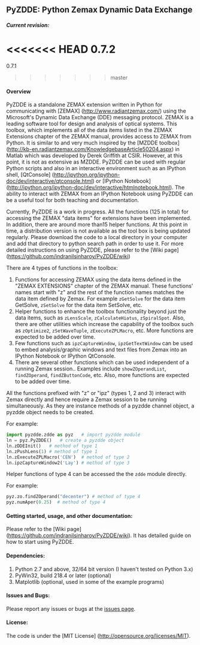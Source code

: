 ## PyZDDE: Python Zemax Dynamic Data Exchange

##### Current revision:

<<<<<<< HEAD
0.7.2
=======
0.7.1
>>>>>>> master

#### Overview

PyZDDE is a standalone ZEMAX extension written in Python for communicating with [ZEMAX] (http://www.radiantzemax.com/)  using the Microsoft's Dynamic Data Exchange (DDE) messaging protocol. ZEMAX is a leading software tool for design and analysis of optical systems. This toolbox, which implements all of the data items listed in the ZEMAX Extensions chapter of the ZEMAX manual, provides access to ZEMAX from Python. It is similar to and very much inspired by the [MZDDE toolbox] (http://kb-en.radiantzemax.com/KnowledgebaseArticle50204.aspx) in Matlab which was developed by Derek Griffith at CSIR. However, at this point, it is not as extensive as MZDDE. PyZDDE can be used with regular Python scripts and also in an interactive environment such as an IPython shell, [QtConsole] (http://ipython.org/ipython-doc/dev/interactive/qtconsole.html) or [IPython Notebook] (http://ipython.org/ipython-doc/dev/interactive/htmlnotebook.html). The ability to interact with ZEMAX from an IPython Notebook using PyZDDE can be a useful tool for both teaching and documentation.


Currently, PyZDDE is a work in progress. All the functions (125 in total) for accessing the ZEMAX "data items" for extensions have been implemented. In addition, there are around  more than15 helper functions. At this point in time, a distribution version is not available as the tool box is being updated regularly. Please download the code to a local directory in your computer and add that directory to python search path in order to use it. For more detailed instructions on using PyZDDE, please refer to the [Wiki page] (https://github.com/indranilsinharoy/PyZDDE/wiki)


There are 4 types of functions in the toolbox:

1.  Functions for accessing ZEMAX using the data items defined in the "ZEMAX EXTENSIONS" chapter of the ZEMAX manual. These functions' names start with "z" and the rest of the function names matches the data item defined by Zemax. For example `zGetSolve` for the data item GetSolve, `zSetSolve` for the data item SetSolve, etc. 
2.  Helper functions to enhance the toolbox functionality beyond just the data items, such as `zLensScale`, `zCalculateHiatus`, `zSpiralSpot`. Also, there are other utilities which increase the capability of the toolbox such as `zOptimize2`, `zSetWaveTuple`, `zExecuteZPLMacro`, etc. More functions are expected to be added over time.
3.  Few functions such as `ipzCaptureWindow`, `ipzGetTextWindow` can be used to embed analysis/graphic windows and text files from Zemax into an IPython Notebook or IPython QtConsole. 
4.  There are several other functions which can be used independent of a running Zemax session.. Examples include `showZOperandList`, `findZOperand`, `findZButtonCode`, etc. Also, more functions are expected to be added over time.


All the functions prefixed with "z" or "ipz"  (types 1, 2 and 3) interact with Zemax directly and hence require a Zemax session to be running simultaneously. As they are instance methods of a pyzdde channel object, a pyzdde object needs to be created.

For example:

```python
import pyzdde.zdde as pyz   # import pyzdde module
ln = pyz.PyZDDE()   # create a pyzdde object
ln.zDDEInit()   # method of type 1
ln.zPushLens(1) # method of type 1
ln.zExecuteZPLMacro('CEN')  # method of type 2
ln.ipzCaptureWindow2('Lay') # method of type 3
```

Helper functions of type 4 can be accessed the the `zdde` module directly. 

For example:

```python
pyz.zo.findZOperand("decenter") # method of type 4
pyz.numAper(0.25)  # method of type 4
```


#### Getting started, usage, and other documentation:
Please refer to the [Wiki page] (https://github.com/indranilsinharoy/PyZDDE/wiki). It has detailed guide on how to start using PyZDDE.

#### Dependencies:

1.   Python 2.7 and above, 32/64 bit version (I haven't tested on Python 3.x)
2.   PyWin32, build 218.4 or later (optional)
3.   Matplotlib (optional, used in some of the example programs)

#### Issues and Bugs:
Please report any issues or bugs at the [issues page](https://github.com/indranilsinharoy/PyZDDE/issues?state=open). 

#### License:
The code is under the [MIT License] (http://opensource.org/licenses/MIT). 



